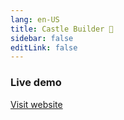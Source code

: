 ```yaml
---
lang: en-US
title: Castle Builder 🏰
sidebar: false
editLink: false
---
```


### Live demo

<sample src="https://needle.tools" />

[Visit website](https://needle.tools)